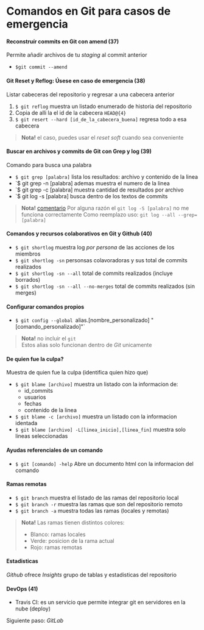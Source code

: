 # Comandos en Git para casos de emergencia
#### Reconstruír commits en Git con amend (37)
Permite añadir archivos de tu _staging_ al commit anterior
- `$git commit --amend`

#### Git Reset y Reflog: Úsese en caso de emergencia (38)
Listar cabeceras del repositorio y regresar a una cabecera anterior

1. `$ git reflog` muestra un listado enumerado de historia del repositorio
1. Copia de alli la el id de la cabecera `HEAD@{4}`
1. `$ git resert --hard [id_de_la_cabecera_buena]` regresa todo a esa cabecera

> **Nota!** el caso, puedes usar el _reset soft_ cuando sea conveniente

#### Buscar en archivos y commits de Git con Grep y log (39)
Comando para busca una palabra

- `$ git grep [palabra]` lista los resultados: archivo y contenido de la linea
- `$ git grep -n [palabra] ademas muestra el numero de la linea
- `$ git grep -c [palabra] muestra cantidad de resultados por archivo
- `$ git log -s [palabra] busca dentro de los textos de commits

> **Nota!** [comentario](https://platzi.com/comentario/604374/)
Por alguna razón el `git log -S [palabra]` no me funciona correctamente
Como reemplazo uso: `git log --all --grep=[palabra]`

#### Comandos y recursos colaborativos en Git y Github (40)

- `$ git shortlog` muestra log _por persona_ de las acciones de los miembros
- `$ git shortlog -sn` personsas colavoradoras y sus total de commits realizados
- `$ git shortlog -sn --all` total de commits realizados (incluye borrados)
- `$ git shortlog -sn --all --no-merges` total de commits realizados (sin merges)

#### Configurar comandos propios
- `$ git config --global `alias.[nombre_personalizado] "[comando_personalizado]"`

> **Nota!** no incluir el `git`  
Estos alias solo funcionan dentro de _Git_ unicamente

#### De quien fue la culpa?
Muestra de quien fue la culpa (identifica quien hizo que)

- `$ git blame [archivo]` muestra un listado con la informacion de:
   - id_commits
   - usuarios
   - fechas
   - contenido de la linea
- `$ git blame -c [archivo]` muestra un listado con la informacion identada
- `$ git blame [archivo] -L[linea_inicio],[linea_fin]`
muestra solo lineas seleccionadas

#### Ayudas referenciales de un comando
- `$ git [comando] -help` Abre un documento html con la informacion del comando

#### Ramas remotas
- `$ git branch` muestra el listado de las ramas del repositorio local
- `$ git branch -r` muestra las ramas que son del repositorio remoto
- `$ git branch -a` muestra todas las ramas (locales y remotas)

> **Nota!** Las ramas tienen distintos colores:   
>  - Blanco: ramas locales  
>  - Verde: posicion de la rama actual  
>  - Rojo: ramas remotas

#### Estadisticas
_Github_ ofrece _Insights_ grupo de tablas y estadisticas del repositorio

#### DevOps (41)
- Travis CI: es un servicio que permite integrar git en servidores en la nube (deploy)

Siguiente paso: _GitLab_
